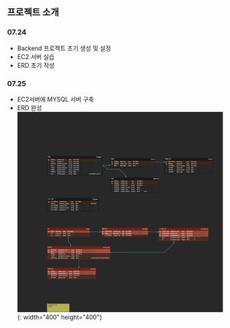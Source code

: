 ## 프로젝트 소개

### 07.24

- Backend 프로젝트 초기 생성 및 설정
- EC2 서버 실습
- ERD 초기 작성

### 07.25

- EC2서버에 MYSQL 서버 구축
- ERD 완성<br/>
![나랑노랑.png](images/나랑노랑.png){: width="400" height="400"}